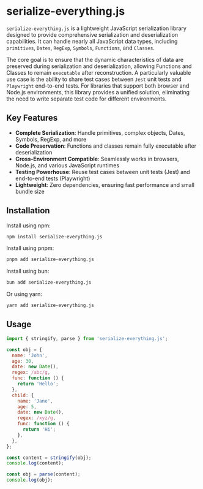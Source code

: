 # serialize-everything.js

`serialize-everything.js` is a lightweight JavaScript serialization library designed to provide comprehensive serialization and deserialization capabilities. It can handle nearly all JavaScript data types, including `primitives`, `Dates`, `RegExp`, `Symbols`, `Functions`, and `Classes`.

The core goal is to ensure that the dynamic characteristics of data are preserved during serialization and deserialization, allowing Functions and Classes to remain `executable` after reconstruction. A particularly valuable use case is the ability to share test cases between `Jest` unit tests and `Playwright` end-to-end tests. For libraries that support both browser and Node.js environments, this library provides a unified solution, eliminating the need to write separate test code for different environments.

## Key Features

- **Complete Serialization**: Handle primitives, complex objects, Dates, Symbols, RegExp, and more
- **Code Preservation**: Functions and classes remain fully executable after deserialization
- **Cross-Environment Compatible**: Seamlessly works in browsers, Node.js, and various JavaScript runtimes
- **Testing Powerhouse**: Reuse test cases between unit tests (Jest) and end-to-end tests (Playwright)
- **Lightweight**: Zero dependencies, ensuring fast performance and small bundle size

## Installation

Install using npm:

```bash
npm install serialize-everything.js
```

Install using pnpm:

```bash
pnpm add serialize-everything.js
```

Install using bun:

```bash
bun add serialize-everything.js
```

Or using yarn:

```bash
yarn add serialize-everything.js
```

## Usage

```javascript
import { stringify, parse } from 'serialize-everything.js';

const obj = {
  name: 'John',
  age: 30,
  date: new Date(),
  regex: /abc/g,
  func: function () {
    return 'Hello';
  },
  child: {
    name: 'Jane',
    age: 5,
    date: new Date(),
    regex: /xyz/g,
    func: function () {
      return 'Hi';
    },
  },
};

const content = stringify(obj);
console.log(content);

const obj = parse(content);
console.log(obj);
```
